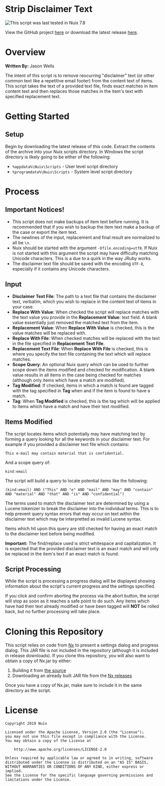 Strip Disclaimer Text
=====================

![This script was last tested in Nuix 7.8](https://img.shields.io/badge/Script%20Tested%20in%20Nuix-7.8-green.svg)

View the GitHub project [here](https://github.com/Nuix/Strip-Disclaimer-Text) or download the latest release [here](https://github.com/Nuix/Strip-Disclaimer-Text/releases).

# Overview

**Written By:** Jason Wells

The intent of this script is to remove reocurring "disclaimer" text (or other common text like a repetitive email footer) from the content text of items.  This script takes the text of a provided text file, finds exact matches in item content text and then replaces those matches in the item's text with specified replacement text.

# Getting Started

## Setup

Begin by downloading the latest release of this code.  Extract the contents of the archive into your Nuix scripts directory.  In Windows the script directory is likely going to be either of the following:

- `%appdata%\Nuix\Scripts` - User level script directory
- `%programdata%\Nuix\Scripts` - System level script directory

# Process

## Important Notices!

- This script does not make backups of item text before running.  It is recommended that if you wish to backup the item text make a backup of the case or export the item text.
- The newlines of the input, replacement and final result are normalized to all be `\n`.
- Nuix should be started with the argument `-Dfile.encoding=utf8`.  If Nuix is not started with this argument the script may have difficulty matching Unicode characters.  This is a due to a quirk in the way JRuby works.
- The disclaimer text file should be saved with the encoding `UTF-8`, especially if it contains any Unicode characters.


## Input

- **Disclaimer Text File**: The path to a text file that contains the disclaimer text, verbatim, which you wish to replace in the content text of items in your case.
- **Replace With Value**: When checked the script will replace matches with the text value you provide in the **Replacement Value**: text field.  A blank value essentially just removed the matched text from the item.
- **Replacement Value**: When **Replace With Value** is checked, this is the value matches will be replaced with.
- **Replace With File**: When checked matches will be replaced with the text in the file specified in **Replacement Text File**.
- **Replacement Text File**: When **Replace With File** is checked, this is where you specify the text file containing the text which will replace matches.
- **Scope Query**: An optional Nuix query which can be used to further scope down the items modified and checked for modification.  A blank value results in all items in the case being checked for matches (although only items which have a match are modified).
- **Tag Modified**:  If checked, items in which a match is found are tagged with the tag specified in **Tag** when and if the item is found to have a match.
- **Tag**: When **Tag Modified** is checked, this is the tag which will be applied to items which have a match and have their text modified. 

## Items Modified

The script locates items which potentially may have matching text by forming a query looking for all the keywords in your disclaimer text.  For example if you provided a disclaimer text file which contains:

```
This e-mail may contain material that is confidential.
```

And a scope query of:

```
kind:email
```

The script will build a query to locate potential items like the following:

```
(kind:email) AND ("This" AND "e" AND "mail" AND "may" AND "contain" AND "material" AND "that" AND "is" AND "confidential")
```

The terms used to match the disclaimer text are determined by using a Lucene tokenizer to break the disclaimer into the individual terms.  This is to help prevent query syntax errors that may occur on text within the disclaimer text which may be interpretted as invalid Lucene syntax.

Items which hit upon this query are still checked for having an exact match to the disclaimer text before being modified.

**Important:** The find/replace used is strict whitespace and capitalization.  It is expected that the provided disclaimer text is an exact match and will only be replaced in the item's text if an exact match is found.

## Script Processing

While the script is processing a progress dialog will be displayed showing information about the script's current progress and the settings specified.

If you click and confirm aborting the process via the abort button, the script will stop as soon as it reaches a safe point to do such.  Any items which have had their text already modified or have been tagged will **NOT** be rolled back, but no further processing will take place.

# Cloning this Repository

This script relies on code from [Nx](https://github.com/Nuix/Nx) to present a settings dialog and progress dialog.  This JAR file is not included in the repository (although it is included in release downloads).  If you clone this repository, you will also want to obtain a copy of Nx.jar by either:
1. Building it from [the source](https://github.com/Nuix/Nx)
2. Downloading an already built JAR file from the [Nx releases](https://github.com/Nuix/Nx/releases)

Once you have a copy of Nx.jar, make sure to include it in the same directory as the script.

# License

```
Copyright 2019 Nuix

Licensed under the Apache License, Version 2.0 (the "License");
you may not use this file except in compliance with the License.
You may obtain a copy of the License at

    http://www.apache.org/licenses/LICENSE-2.0

Unless required by applicable law or agreed to in writing, software
distributed under the License is distributed on an "AS IS" BASIS,
WITHOUT WARRANTIES OR CONDITIONS OF ANY KIND, either express or implied.
See the License for the specific language governing permissions and
limitations under the License.
```